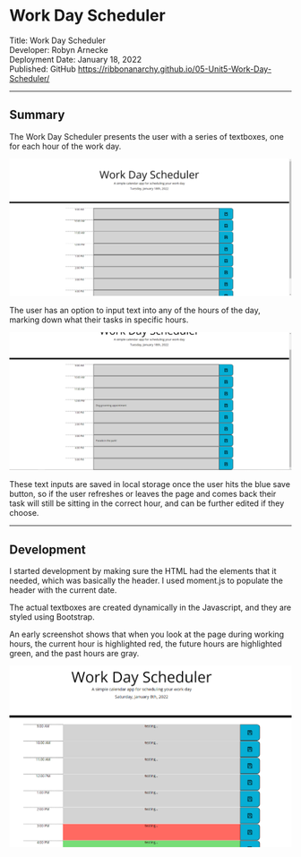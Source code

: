 # Work Day Scheduler

Title: Work Day Scheduler    
Developer: Robyn Arnecke   
Deployment Date: January 18, 2022    
Published: GitHub https://ribbonanarchy.github.io/05-Unit5-Work-Day-Scheduler/    

---

## Summary

The Work Day Scheduler presents the user with a series of textboxes, one for each hour of the work day.

![Empty work schedule](Assets/images/homepage_screenshot.PNG)

The user has an option to input text into any of the hours of the day, marking down what their tasks in specific hours. 

![Populated work schedule](Assets/images/populated_screenshot.PNG)

These text inputs are saved in local storage once the user hits the blue save button, so if the user refreshes or leaves the page and comes back their task will still be sitting in the correct hour, and can be further edited if they choose.

---

## Development

I started development by making sure the HTML had the elements that it needed, which was basically the header. I used moment.js to populate the header with the current date. 

The actual textboxes are created dynamically in the Javascript, and they are styled using Bootstrap.

An early screenshot shows that when you look at the page during working hours, the current hour is highlighted red, the future hours are highlighted green, and the past hours are gray. 

![Early work schedule with hours highlighted](Assets/images/day_scheduler.PNG)